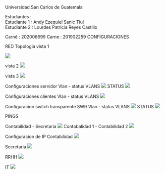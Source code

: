 ﻿Universidad San Carlos de Guatemala

Estudiantes :  
Estudiante 1 : Andy Ezequiel Sanic Tiul 	
Estudiante 2 : Lourdes Patricia Reyes Castillo	

Carné : 202006699
Carne : 201902259
CONFIGURACIONES

RED Topologia
vista 1

![](admin.PNG)

 vista 2
![](area_Trabajo.PNG)

vista 3
![](backbone.PNG)

Configuraciones servidor
Vlan - status
VLANS
![](vlans.PNG)
STATUS
![](server.PNG)

Configuraciones clientes
Vlan - status
VLANS
![](configuracion_clientes.PNG)

Configuracion switch transparente SW9
Vlan - status
VLANS
![](transparent_vlan.PNG)
STATUS
![](transparent_status.PNG)


PINGS 

Contabilidad - Secretaria
![](CONTABILIDAD_RRHH.PNG)
Contabalidad 1 - Contabilidad 2
![](contabilidad_contabilidad2.PNG)

Configuracion de IP
Contabilidad 
![](CONTABILIDAD_PING.PNG.PNG)

Secretaria
![](SECRETARIA_PING.PNG.PNG)

RRHH
![](RRHH_PING.PNG)

IT
![](IT_PING.PNG)
